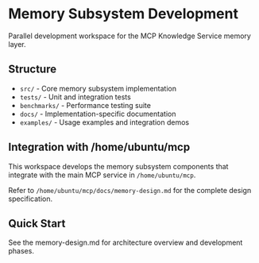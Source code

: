 # Memory Subsystem Development

Parallel development workspace for the MCP Knowledge Service memory layer.

## Structure
- `src/` - Core memory subsystem implementation
- `tests/` - Unit and integration tests  
- `benchmarks/` - Performance testing suite
- `docs/` - Implementation-specific documentation
- `examples/` - Usage examples and integration demos

## Integration with /home/ubuntu/mcp
This workspace develops the memory subsystem components that integrate with the main MCP service in `/home/ubuntu/mcp`.

Refer to `/home/ubuntu/mcp/docs/memory-design.md` for the complete design specification.

## Quick Start
See the memory-design.md for architecture overview and development phases.